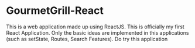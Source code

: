 # GourmetGrill-React
This is a web application made up using ReactJS. This is officially my first React Application. Only the basic ideas are implemented in this applications (such as setState, Routes, Search Features). Do try this application
